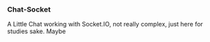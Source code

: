### Chat-Socket

A Little Chat working with Socket.IO, not really complex, just here for studies sake. Maybe
